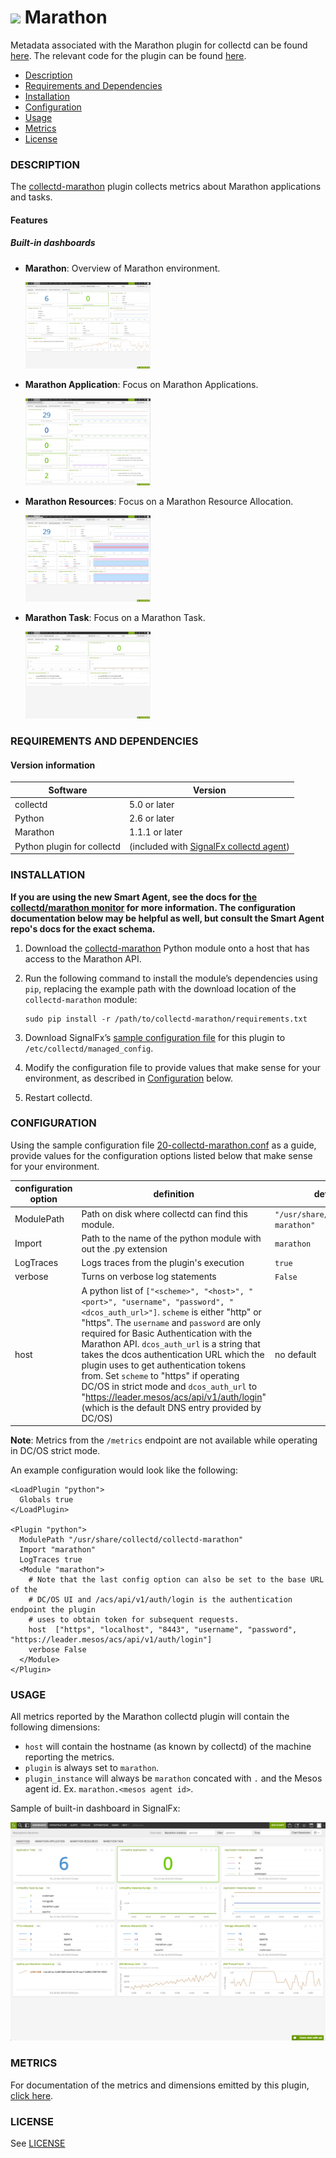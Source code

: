 # ![](https://github.com/signalfx/integrations/blob/master/collectd-marathon/img/integrations_marathon.png) Marathon

Metadata associated with the Marathon plugin for collectd can be found [here](https://github.com/signalfx/integrations/tree/release/collectd-marathon).  The relevant code for the plugin can be found [here](https://github.com/signalfx/collectd-marathon).

- [Description](#description)
- [Requirements and Dependencies](#requirements-and-dependencies)
- [Installation](#installation)
- [Configuration](#configuration)
- [Usage](#usage)
- [Metrics](#metrics)
- [License](#license)

### DESCRIPTION

The <a target="_blank" href="https://github.com/signalfx/collectd-marathon">collectd-marathon</a> plugin collects metrics about Marathon applications and tasks.

#### Features
##### Built-in dashboards

- **Marathon**: Overview of Marathon environment.

  [<img src='./img/dashboard_marathon_overview.png' width=200px>](./img/dashboard_marathon_overview.png)

- **Marathon Application**: Focus on Marathon Applications.

  [<img src='./img/dashboard_marathon_application.png' width=200px>](./img/dashboard_marathon_application.png)

- **Marathon Resources**: Focus on a Marathon Resource Allocation.

  [<img src='./img/dashboard_marathon_resources.png' width=200px>](./img/dashboard_marathon_resources.png)

- **Marathon Task**: Focus on a Marathon Task.

  [<img src='./img/dashboard_marathon_task.png' width=200px>](./img/dashboard_marathon_task.png)

### REQUIREMENTS AND DEPENDENCIES

#### Version information

| Software | Version      |
|----------|--------------|
| collectd | 5.0 or later |
| Python   | 2.6 or later |
| Marathon | 1.1.1 or later |
| Python plugin for collectd | (included with [SignalFx collectd agent](https://github.com/signalfx/integrations/tree/master/collectd)[](sfx_link:sfxcollectd)) |

### INSTALLATION

**If you are using the new Smart Agent, see the docs for [the collectd/marathon
monitor](https://github.com/signalfx/signalfx-agent/tree/master/docs/monitors/collectd-marathon.md)
for more information.  The configuration documentation below may be helpful as
well, but consult the Smart Agent repo's docs for the exact schema.**


1.  Download the <a target="_blank" href="https://github.com/signalfx/collectd-marathon">collectd-marathon</a> Python module onto a host that has access to the Marathon API.

2.  Run the following command to install the module’s dependencies using `pip`, replacing the example path with the download location of the `collectd-marathon` module:

        sudo pip install -r /path/to/collectd-marathon/requirements.txt

3.  Download SignalFx’s <a target="_blank" href="https://github.com/signalfx/integrations/blob/master/collectd-marathon/20-collectd-marathon.conf">sample configuration file</a> for this plugin to `/etc/collectd/managed_config`.

4.  Modify the configuration file to provide values that make sense for your environment, as described in [Configuration](#configuration) below.

5.  Restart collectd.

### CONFIGURATION
Using the sample configuration file <a target="_blank" href="https://github.com/signalfx/integrations/blob/master/collectd-marathon/20-collectd-marathon.conf">20-collectd-marathon.conf</a> as a guide, provide values for the configuration options listed below that make sense for your environment.

| configuration option | definition | default value |
| ---------------------|------------|---------------|
| ModulePath | Path on disk where collectd can find this module. | `"/usr/share/collectd/collectd-marathon"` |
| Import | Path to the name of the python module with out the .py extension | `marathon` |
| LogTraces | Logs traces from the plugin's execution | `true` |
| verbose | Turns on verbose log statements | `False` |
| host | A python list of `["<scheme>", "<host>", "<port>", "username", "password", "<dcos_auth_url>"]`. `scheme` is either "http" or "https". The `username` and `password` are only required for Basic Authentication with the Marathon API. `dcos_auth_url` is a string that takes the dcos authentication URL which the plugin uses to get authentication tokens from. Set `scheme` to "https" if operating DC/OS in strict mode and `dcos_auth_url` to "https://leader.mesos/acs/api/v1/auth/login" (which is the default DNS entry provided by DC/OS) |  no default |

**Note**: Metrics from the `/metrics` endpoint are not available while operating in DC/OS strict mode.

An example configuration would look like the following:

```
<LoadPlugin "python">
  Globals true
</LoadPlugin>

<Plugin "python">
  ModulePath "/usr/share/collectd/collectd-marathon"
  Import "marathon"
  LogTraces true
  <Module "marathon">
    # Note that the last config option can also be set to the base URL of the
    # DC/OS UI and /acs/api/v1/auth/login is the authentication endpoint the plugin
    # uses to obtain token for subsequent requests.
    host  ["https", "localhost", "8443", "username", "password", "https://leader.mesos/acs/api/v1/auth/login"]
    verbose False
  </Module>
</Plugin>
```

### USAGE
All metrics reported by the Marathon collectd plugin will contain the following dimensions:

- `host` will contain the hostname (as known by collectd) of the machine reporting the metrics.
- `plugin` is always set to `marathon`.
- `plugin_instance` will always be `marathon` concated with `.` and the Mesos agent id. Ex. `marathon.<mesos agent id>`.

Sample of built-in dashboard in SignalFx:

![](././img/dashboard_marathon_overview.png)

### METRICS

For documentation of the metrics and dimensions emitted by this plugin, [click here](./docs).

### LICENSE

See [LICENSE](./LICENSE)
